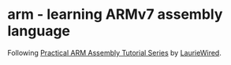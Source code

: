# arm - learning ARMv7 assembly language

Following [Practical ARM Assembly Tutorial Series](https://www.youtube.com/playlist?list=PLn_It163He32Ujm-l_czgEBhbJjOUgFhg) by [LaurieWired](https://lauriewired.com/).
